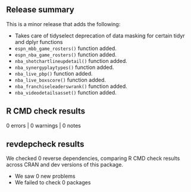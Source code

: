 ## Release summary

This is a minor release that adds the following:
 * Takes care of tidyselect deprecation of data masking for certain tidyr and dplyr functions
 * ```espn_mbb_game_rosters()``` function added.
 * ```espn_nba_game_rosters()``` function added.
 * ```nba_shotchartlineupdetail()``` function added.
 * ```nba_synergyplaytypes()``` function added.
 * ```nba_live_pbp()``` function added.
 * ```nba_live_boxscore()``` function added.
 * ```nba_franchiseleaderswrank()``` function added.
 * ```nba_videodetailsasset()``` function added.

 

## R CMD check results

0 errors | 0 warnings | 0 notes

## revdepcheck results

We checked 0 reverse dependencies, comparing R CMD check results across CRAN and dev versions of this package.

 * We saw 0 new problems
 * We failed to check 0 packages
